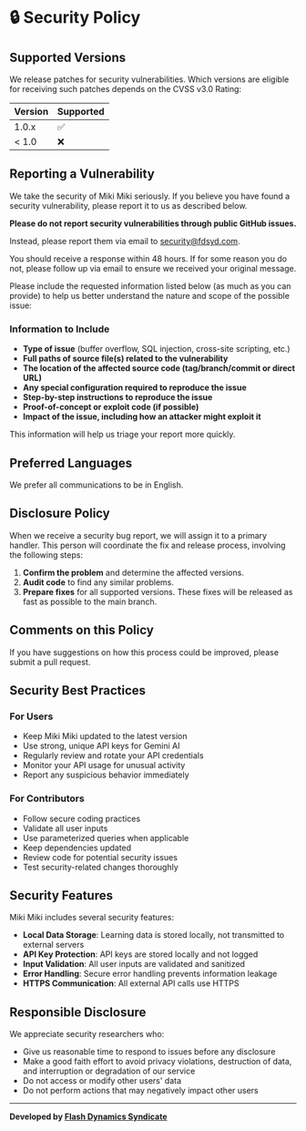 # 🔒 Security Policy

## Supported Versions

We release patches for security vulnerabilities. Which versions are eligible for receiving such patches depends on the CVSS v3.0 Rating:

| Version | Supported          |
| ------- | ------------------ |
| 1.0.x   | :white_check_mark: |
| < 1.0   | :x:                |

## Reporting a Vulnerability

We take the security of Miki Miki seriously. If you believe you have found a security vulnerability, please report it to us as described below.

**Please do not report security vulnerabilities through public GitHub issues.**

Instead, please report them via email to [security@fdsyd.com](mailto:security@fdsyd.com).

You should receive a response within 48 hours. If for some reason you do not, please follow up via email to ensure we received your original message.

Please include the requested information listed below (as much as you can provide) to help us better understand the nature and scope of the possible issue:

### Information to Include

- **Type of issue** (buffer overflow, SQL injection, cross-site scripting, etc.)
- **Full paths of source file(s) related to the vulnerability**
- **The location of the affected source code (tag/branch/commit or direct URL)**
- **Any special configuration required to reproduce the issue**
- **Step-by-step instructions to reproduce the issue**
- **Proof-of-concept or exploit code (if possible)**
- **Impact of the issue, including how an attacker might exploit it**

This information will help us triage your report more quickly.

## Preferred Languages

We prefer all communications to be in English.

## Disclosure Policy

When we receive a security bug report, we will assign it to a primary handler. This person will coordinate the fix and release process, involving the following steps:

1. **Confirm the problem** and determine the affected versions.
2. **Audit code** to find any similar problems.
3. **Prepare fixes** for all supported versions. These fixes will be released as fast as possible to the main branch.

## Comments on this Policy

If you have suggestions on how this process could be improved, please submit a pull request.

## Security Best Practices

### For Users
- Keep Miki Miki updated to the latest version
- Use strong, unique API keys for Gemini AI
- Regularly review and rotate your API credentials
- Monitor your API usage for unusual activity
- Report any suspicious behavior immediately

### For Contributors
- Follow secure coding practices
- Validate all user inputs
- Use parameterized queries when applicable
- Keep dependencies updated
- Review code for potential security issues
- Test security-related changes thoroughly

## Security Features

Miki Miki includes several security features:

- **Local Data Storage**: Learning data is stored locally, not transmitted to external servers
- **API Key Protection**: API keys are stored locally and not logged
- **Input Validation**: All user inputs are validated and sanitized
- **Error Handling**: Secure error handling prevents information leakage
- **HTTPS Communication**: All external API calls use HTTPS

## Responsible Disclosure

We appreciate security researchers who:

- Give us reasonable time to respond to issues before any disclosure
- Make a good faith effort to avoid privacy violations, destruction of data, and interruption or degradation of our service
- Do not access or modify other users' data
- Do not perform actions that may negatively impact other users

---

**Developed by [Flash Dynamics Syndicate](https://fdsyd.com)**
